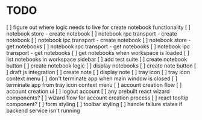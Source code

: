 # TODO

[ ] figure out where logic needs to live for create notebook functionality
[ ] notebook store - create notebook
[ ] notebook rpc transport - create notebook
[ ] notebook ipc transport - create notebook
[ ] notebook store - get notebooks
[ ] notebook rpc transport - get notebooks
[ ] notebook ipc transport - get notebooks
[ ] get notebooks when workspace is loaded
[ ] list notebooks in workspace sidebar
[ ] add test suite
[ ] create notebook button
[ ] create notebook logic
[ ] display notebooks
[ ] create note button
[ ] draft js integration
[ ] create note
[ ] display note
[ ] tray icon
[ ] tray icon context menu
[ ] don't terminate app when main window is closed
[ ] terminate app from tray icon context menu
[ ] account creation flow
[ ] account creation ui
[ ] logout account
[ ] any prebuilt react wizard components?
[ ] wizard flow for account creation process
[ ] react tooltip component?
[ ] form styling
[ ] toolbar styling
[ ] handle failure states if backend service isn't running
